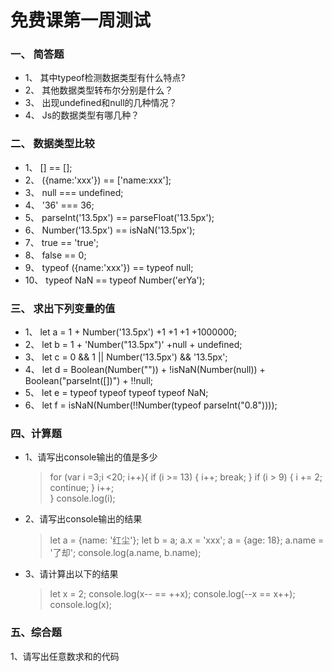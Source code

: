# 免费课第一周测试

### 一、    简答题
- 1、	其中typeof检测数据类型有什么特点?
- 2、	其他数据类型转布尔分别是什么？
- 3、	出现undefined和null的几种情况？
- 4、	Js的数据类型有哪几种？


### 二、	数据类型比较
- 1、	[] == [];
- 2、	({name:'xxx'}) == ['name:xxx'];
- 3、	null === undefined;
- 4、	'36' === 36;
- 5、	parseInt('13.5px') == parseFloat('13.5px');
- 6、	Number('13.5px') == isNaN('13.5px');
- 7、	true == 'true';
- 8、	false == 0;
- 9、	typeof  ({name:'xxx'}) == typeof  null;
- 10、	typeof  NaN == typeof Number('erYa');

### 三、	求出下列变量的值
- 1、	let a = 1 + Number('13.5px') +1 +1 +1 +1000000;
- 2、	let b = 1 + 'Number("13.5px")' +null + undefined;
- 3、	let c = 0 && 1  ||  Number('13.5px')  &&  '13.5px';
- 4、	let d = Boolean(Number("")) + !isNaN(Number(null)) + Boolean("parseInt([])") + !!null;
- 5、	let e = typeof  typeof  typeof   typeof   NaN;
- 6、	let f = isNaN(Number(!!Number(typeof parseInt("0.8"))));

### 四、计算题
- 1、请写出console输出的值是多少

  > for (var i =3;i <20; i++){
        if (i >= 13) {
            i++;
            break;
        }
        if (i > 9) {
            i += 2;
            continue;
        }
        i++;    
    }
    console.log(i);

- 2、请写出console输出的结果

	> let  a  = {name: '红尘'};
      let  b = a;
      a.x = 'xxx';
      a = {age: 18};
      a.name = '了却';
      console.log(a.name, b.name); 

- 3、请计算出以下的结果

    > let x = 2;
      console.log(x--  ==  ++x);
      console.log(--x  ==  x++);
      console.log(x);

### 五、综合题
1、请写出任意数求和的代码



